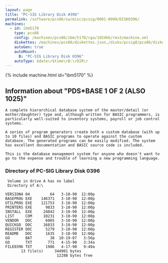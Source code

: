 ```yaml
---
layout: page
title: "PC-SIG Library Disk #396"
permalink: /software/pcx86/sw/misc/pcsig/0001-0999/DISK0396/
machines:
  - id: ibm5170
    type: pcx86
    config: /machines/pcx86/ibm/5170/cga/1024kb/rev3/machine.xml
    diskettes: /machines/pcx86/diskettes.json,/disks/pcsig0/pcx86/diskettes.json
    autoGen: true
    autoMount:
      B: "PC-SIG Library Disk 0396"
    autoType: $date\r$time\rB:\rDIR\r
---
```


{% include machine.html id="ibm5170" %}

## Information about "PDS*BASE 1 OF 2 (ALSO 1025)"

    A complete hierarchical database system of the master/detail (or
    mother/daughter) type and, although written for BASIC programmers, is
    particularly well-suited to inventory systems, payroll or job control
    systems.
    
    A series of program generators create both a custom database (with up
    to 10 files) and BASIC programs to operate against the custom
    database. The generated programs can be easily modified. The system
    has excellent documentation and BASIC source code is included.
    
    This is the database management system for anyone who doesn't want to
    go to the expense and trouble of learning a new programming language.

### Directory of PC-SIG Library Disk 0396

     Volume in drive A has no label
     Directory of A:\

    VERSION4 04         64   3-10-90  12:00p
    BASEPROG EXE    146371   3-10-90  12:00p
    UTILPROG EXE    121753   3-10-90  12:00p
    PRINTERS EXE      9833   3-10-90  12:00p
    INSTALL  EXE     24042   3-10-90  12:00p
    LIST     COM     10231   3-10-90  12:00p
    VENDOR   DOC      6065   3-10-90  12:00p
    QUICKGO  DOC     16833   3-10-90  12:00p
    REGISTER DOC      5279   3-10-90  12:00p
    README   DOC      1635   3-10-90  12:00p
    GO       BAT        38  10-19-87   3:56p
    GO       TXT       771   4-15-90   3:34a
    FILE0396 TXT      1986   4-17-90   9:49a
           13 file(s)     344901 bytes
                           12288 bytes free
